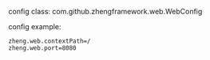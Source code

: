 config class: com.github.zhengframework.web.WebConfig

config example:
```
zheng.web.contextPath=/
zheng.web.port=8080
```